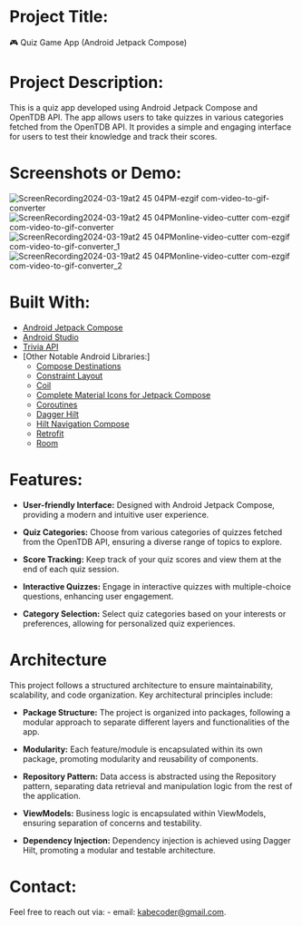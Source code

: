 # Project Title: 
  🎮 Quiz Game App (Android Jetpack Compose)

# Project Description:
  This is a quiz app developed using Android Jetpack Compose and OpenTDB API. The app allows users to take quizzes in various categories fetched from the OpenTDB API. 
  It provides a simple and engaging interface for users to test their knowledge and track their scores.
  
# Screenshots or Demo:
  ![ScreenRecording2024-03-19at2 45 04PM-ezgif com-video-to-gif-converter](https://github.com/kabeCoder/QuizApp/assets/121206784/9a31d601-29bb-48c8-a16e-7ee11f355d51) 
  ![ScreenRecording2024-03-19at2 45 04PMonline-video-cutter com-ezgif com-video-to-gif-converter](https://github.com/kabeCoder/QuizApp/assets/121206784/c99c6abe-c24f-4141-8011-52dd29e64cc2)
  ![ScreenRecording2024-03-19at2 45 04PMonline-video-cutter com-ezgif com-video-to-gif-converter_1](https://github.com/kabeCoder/QuizApp/assets/121206784/051804fb-d60f-44ca-ad16-15406c8a770c)
  ![ScreenRecording2024-03-19at2 45 04PMonline-video-cutter com-ezgif com-video-to-gif-converter_2](https://github.com/kabeCoder/QuizApp/assets/121206784/eab4ded3-5bd5-4c9d-872c-ad4579ff4eb8)
  

# Built With:

- [Android Jetpack Compose]([https://flutter.dev/](https://developer.android.com/jetpack/compose))
- [Android Studio](https://developer.android.com/studio)
- [Trivia API](https://opentdb.com/api_config.php)
- [Other Notable Android Libraries:]
  - [Compose Destinations](https://github.com/RaamCosta/compose-destinations)
  - [Constraint Layout](https://developer.android.com/reference/androidx/constraintlayout/compose/package-summary)
  - [Coil](https://coil-kt.github.io/coil/compose/)
  - [Complete Material Icons for Jetpack Compose](https://developer.android.com/jetpack/androidx/releases/compose-material)
  - [Coroutines](https://github.com/Kotlin/kotlinx.coroutines)
  - [Dagger Hilt](https://dagger.dev/hilt/)
  - [Hilt Navigation Compose](https://developer.android.com/jetpack/androidx/releases/hilt-navigation-compose)
  - [Retrofit](https://square.github.io/retrofit/)
  - [Room](https://developer.android.com/topic/libraries/architecture/room)

# Features:

- **User-friendly Interface:** Designed with Android Jetpack Compose, providing a modern and intuitive user experience.

- **Quiz Categories:** Choose from various categories of quizzes fetched from the OpenTDB API, ensuring a diverse range of topics to explore.

- **Score Tracking:** Keep track of your quiz scores and view them at the end of each quiz session.

- **Interactive Quizzes:** Engage in interactive quizzes with multiple-choice questions, enhancing user engagement.

- **Category Selection:** Select quiz categories based on your interests or preferences, allowing for personalized quiz experiences.

# Architecture

This project follows a structured architecture to ensure maintainability, scalability, and code organization. Key architectural principles include:

- **Package Structure:** The project is organized into packages, following a modular approach to separate different layers and functionalities of the app.

- **Modularity:** Each feature/module is encapsulated within its own package, promoting modularity and reusability of components.

- **Repository Pattern:** Data access is abstracted using the Repository pattern, separating data retrieval and manipulation logic from the rest of the application.

- **ViewModels:** Business logic is encapsulated within ViewModels, ensuring separation of concerns and testability.

- **Dependency Injection:** Dependency injection is achieved using Dagger Hilt, promoting a modular and testable architecture.

# Contact:
  Feel free to reach out via:
    - email: kabecoder@gmail.com.
